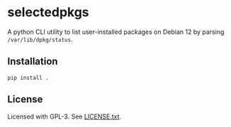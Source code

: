 # selectedpkgs

A python CLI utility to list user-installed packages on Debian 12 by parsing
`/var/lib/dpkg/status`.

## Installation

```console
pip install .
```

## License
Licensed with GPL-3. See [LICENSE.txt](./LICENSE.txt).